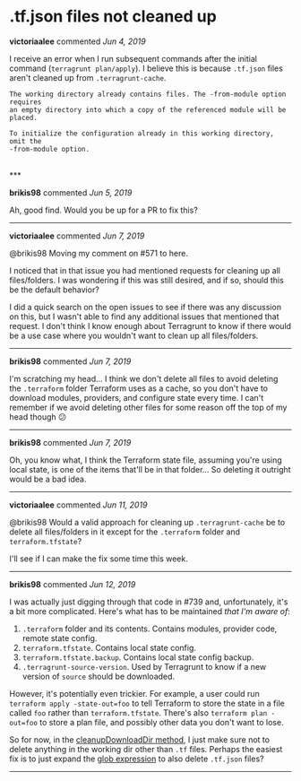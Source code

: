 # .tf.json files not cleaned up

**victoriaalee** commented *Jun 4, 2019*

I receive an error when I run subsequent commands after the initial command (`terragrunt plan/apply`). I believe this is because `.tf.json` files aren't cleaned up from `.terragrunt-cache`.

```
The working directory already contains files. The -from-module option requires
an empty directory into which a copy of the referenced module will be placed.

To initialize the configuration already in this working directory, omit the
-from-module option.
```
<br />
***


**brikis98** commented *Jun 5, 2019*

Ah, good find. Would you be up for a PR to fix this? 
***

**victoriaalee** commented *Jun 7, 2019*

@brikis98 Moving my comment on #571 to here.

I noticed that in that issue you had mentioned requests for cleaning up all files/folders. I was wondering if this was still desired, and if so, should this be the default behavior?

I did a quick search on the open issues to see if there was any discussion on this, but I wasn't able to find any additional issues that mentioned that request. I don't think I know enough about Terragrunt to know if there would be a use case where you wouldn't want to clean up all files/folders.
***

**brikis98** commented *Jun 7, 2019*

I'm scratching my head... I think we don't delete all files to avoid deleting the `.terraform` folder Terraform uses as a cache, so you don't have to download modules, providers, and configure state every time. I can't remember if we avoid deleting other files for some reason off the top of my head though 😕 
***

**brikis98** commented *Jun 7, 2019*

Oh, you know what, I think the Terraform state file, assuming you're using local state, is one of the items that'll be in that folder... So deleting it outright would be a bad idea.
***

**victoriaalee** commented *Jun 11, 2019*

@brikis98 Would a valid approach for cleaning up `.terragrunt-cache` be to delete all files/folders in it except for the `.terraform` folder and `terraform.tfstate`?

I'll see if I can make the fix some time this week.
***

**brikis98** commented *Jun 12, 2019*

I was actually just digging through that code in #739 and, unfortunately, it's a bit more complicated. Here's what has to be maintained _that I'm aware of_:

1. `.terraform` folder and its contents. Contains modules, provider code, remote state config.
1. `terraform.tfstate`. Contains local state config.
1. `terraform.tfstate.backup`. Contains local state config backup.
1. `.terragrunt-source-version`. Used by Terragrunt to know if a new version of `source` should be downloaded.

However, it's potentially even trickier. For example, a user could run `terraform apply -state-out=foo` to tell Terraform to store the state in a file called `foo` rather than `terraform.tfstate`. There's also `terraform plan -out=foo` to store a plan file, and possibly other data you don't want to lose. 

So for now, in the [cleanupDownloadDir method](https://github.com/gruntwork-io/terragrunt/blob/master/cli/download_source.go#L332), I just make sure not to delete anything in the working dir other than `.tf` files. Perhaps the easiest fix is to just expand the [glob expression](https://github.com/gruntwork-io/terragrunt/blob/master/cli/download_source.go#L370) to also delete `.tf.json` files?
***


